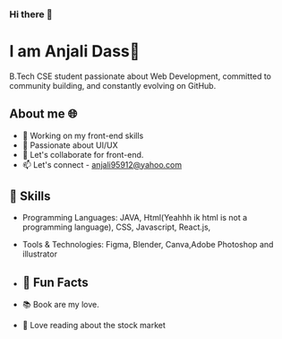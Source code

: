 ### Hi there 👋
# I am Anjali Dass👀

B.Tech CSE student passionate about Web Development, committed to community building, and constantly evolving on GitHub. 

## About me 🌐
- 🔭 Working on my front-end skills
- 🌱 Passionate about UI/UX
- 👯 Let's collaborate for front-end.
- 📫 Let's connect - anjali95912@yahoo.com

## 🚀 Skills

- Programming Languages: JAVA, Html(Yeahhh ik html is not a programming language), CSS, Javascript, React.js,
- Tools & Technologies: Figma, Blender, Canva,Adobe Photoshop and illustrator

- ## 🌟 Fun Facts

- 📚 Book are my love.
- 🤑 Love reading about the stock market


